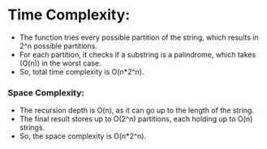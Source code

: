 # Time Complexity:
- The function tries every possible partition of the string, which results in 2^n possible partitions.
- For each partition, it checks if a substring is a palindrome, which takes (O(n)) in the worst case.
- So, total time complexity is O(n*2^n).

### Space Complexity:
- The recursion depth is O(n), as it can go up to the length of the string.
- The final result stores up to O(2^n) partitions, each holding up to O(n) strings.
- So, the space complexity is O(n*2^n).
